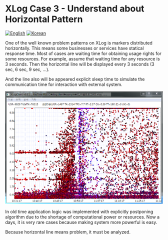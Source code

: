 # XLog Case 3 - Understand about Horizontal Pattern
[![English](https://img.shields.io/badge/language-English-orange.svg)](XLog-Case3.md) [![Korean](https://img.shields.io/badge/language-Korean-blue.svg)](XLog-Case3_kr.md)

One of the well known problem patterns on XLog is markers distributed horizontally. This means some businesses or services have statical response time. Most of cases are waiting time for obtaining usage rights for some resources. For example, assume that waiting time for any resource is 3 seconds. Then the horizontal line will be displayed every 3 seconds (3 sec, 6 sec, 9 sec, ...).

And the line also will be appeared explicit sleep time to simulate the communication time for interaction with external system.

![Horizontal Line](../img/client/xlog_horizontal.png)

In old time application logic was implemented with explicitly postponing algorithm due to the shortage of computational power or resources. Now a days, it is very rare cases because making system more powerful is easy.

Because horizontal line means problem, it must be analyzed.
